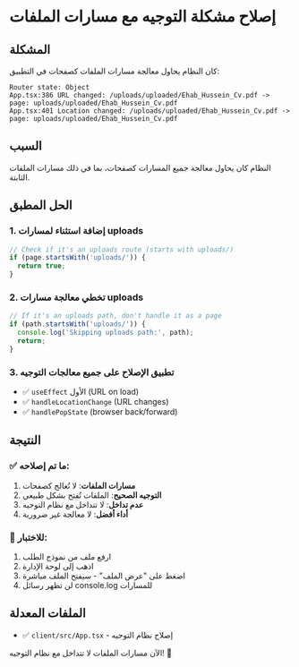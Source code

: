 # إصلاح مشكلة التوجيه مع مسارات الملفات

## المشكلة
كان النظام يحاول معالجة مسارات الملفات كصفحات في التطبيق:
```
Router state: Object
App.tsx:386 URL changed: /uploads/uploaded/Ehab_Hussein_Cv.pdf -> page: uploads/uploaded/Ehab_Hussein_Cv.pdf
App.tsx:401 Location changed: /uploads/uploaded/Ehab_Hussein_Cv.pdf -> page: uploads/uploaded/Ehab_Hussein_Cv.pdf
```

## السبب
النظام كان يحاول معالجة جميع المسارات كصفحات، بما في ذلك مسارات الملفات الثابتة.

## الحل المطبق

### 1. إضافة استثناء لمسارات uploads
```typescript
// Check if it's an uploads route (starts with uploads/)
if (page.startsWith('uploads/')) {
  return true;
}
```

### 2. تخطي معالجة مسارات uploads
```typescript
// If it's an uploads path, don't handle it as a page
if (path.startsWith('uploads/')) {
  console.log('Skipping uploads path:', path);
  return;
}
```

### 3. تطبيق الإصلاح على جميع معالجات التوجيه
- ✅ `useEffect` الأول (URL on load)
- ✅ `handleLocationChange` (URL changes)
- ✅ `handlePopState` (browser back/forward)

## النتيجة

### ✅ ما تم إصلاحه:
1. **مسارات الملفات**: لا تُعالج كصفحات
2. **التوجيه الصحيح**: الملفات تُفتح بشكل طبيعي
3. **عدم تداخل**: لا تتداخل مع نظام التوجيه
4. **أداء أفضل**: لا معالجة غير ضرورية

### 🧪 للاختبار:
1. ارفع ملف من نموذج الطلب
2. اذهب إلى لوحة الإدارة
3. اضغط على "عرض الملف" - سيفتح الملف مباشرة
4. لن تظهر رسائل console.log للمسارات

## الملفات المعدلة
- ✅ `client/src/App.tsx` - إصلاح نظام التوجيه

الآن مسارات الملفات لا تتداخل مع نظام التوجيه! 🎉
